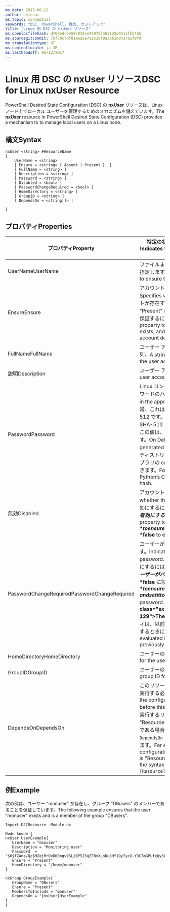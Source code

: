 ```yaml
---
ms.date: 2017-06-12
author: eslesar
ms.topic: conceptual
keywords: "DSC, PowerShell, 構成, セットアップ"
title: "Linux 用 DSC の nxUser リソース"
ms.openlocfilehash: d708edcee592835ce448752465125d451afbd45b
ms.sourcegitcommit: 75f70c7df01eea5e7a2c16f9a3ab1dd437a1f8fd
ms.translationtype: HT
ms.contentlocale: ja-JP
ms.lasthandoff: 06/12/2017
---
```

# <a name="dsc-for-linux-nxuser-resource"></a><span data-ttu-id="bf672-103">Linux 用 DSC の nxUser リソース</span><span class="sxs-lookup"><span data-stu-id="bf672-103">DSC for Linux nxUser Resource</span></span>

<span data-ttu-id="bf672-104">PowerShell Desired State Configuration (DSC) の **nxUser** リソースは、Linux ノード上でローカル ユーザーを管理するためのメカニズムを備えています。</span><span class="sxs-lookup"><span data-stu-id="bf672-104">The **nxUser** resource in PowerShell Desired State Configuration (DSC) provides a mechanism to to manage local users on a Linux node.</span></span>

## <a name="syntax"></a><span data-ttu-id="bf672-105">構文</span><span class="sxs-lookup"><span data-stu-id="bf672-105">Syntax</span></span>

```
nxUser <string> #ResourceName
{
    UserName = <string>
    [ Ensure = <string> { Absent | Present }  ]
    [ FullName = <string> ]
    [ Description = <string> ]
    [ Password = <string> ]
    [ Disabled = <bool> ]
    [ PasswordChangeRequired = <bool> ]
    [ HomeDirectory = <string> ]
    [ GroupID = <string> ]
    [ DependsOn = <string[]> ]

}
```

## <a name="properties"></a><span data-ttu-id="bf672-106">プロパティ</span><span class="sxs-lookup"><span data-stu-id="bf672-106">Properties</span></span>

|  <span data-ttu-id="bf672-107">プロパティ</span><span class="sxs-lookup"><span data-stu-id="bf672-107">Property</span></span> |  <span data-ttu-id="bf672-108">特定の状態を保証するアカウント名を示します。</span><span class="sxs-lookup"><span data-stu-id="bf672-108">Indicates the account name for which you want to ensure a specific state.</span></span> | 
|---|---|
| <span data-ttu-id="bf672-109">UserName</span><span class="sxs-lookup"><span data-stu-id="bf672-109">UserName</span></span>| <span data-ttu-id="bf672-110">ファイルまたはディレクトリの状態を保証する場所を指定します。</span><span class="sxs-lookup"><span data-stu-id="bf672-110">Specifies the location where you want to ensure the state for a file or directory.</span></span>| 
| <span data-ttu-id="bf672-111">Ensure</span><span class="sxs-lookup"><span data-stu-id="bf672-111">Ensure</span></span>| <span data-ttu-id="bf672-112">アカウントが存在するかどうかを指定します。</span><span class="sxs-lookup"><span data-stu-id="bf672-112">Specifies whether the account exists.</span></span> <span data-ttu-id="bf672-113">このアカウントが存在することを保証するには、このプロパティを "Present" に設定し、アカウントが存在しないことを保証するには、"Absent" に設定します。</span><span class="sxs-lookup"><span data-stu-id="bf672-113">Set this property to "Present" to ensure that the account exists, and set it to "Absent" to ensure that the account does not exist.</span></span>| 
| <span data-ttu-id="bf672-114">FullName</span><span class="sxs-lookup"><span data-stu-id="bf672-114">FullName</span></span>| <span data-ttu-id="bf672-115">ユーザー アカウントに使用するフルネームを表す文字列。</span><span class="sxs-lookup"><span data-stu-id="bf672-115">A string that contains the full name to use for the user account.</span></span>| 
| <span data-ttu-id="bf672-116">説明</span><span class="sxs-lookup"><span data-stu-id="bf672-116">Description</span></span>| <span data-ttu-id="bf672-117">ユーザー アカウントの説明。</span><span class="sxs-lookup"><span data-stu-id="bf672-117">The description for the user account.</span></span>| 
| <span data-ttu-id="bf672-118">Password</span><span class="sxs-lookup"><span data-stu-id="bf672-118">Password</span></span>| <span data-ttu-id="bf672-119">Linux コンピューターの適切な形式でのユーザー パスワードのハッシュ。</span><span class="sxs-lookup"><span data-stu-id="bf672-119">The hash of the users password in the appropriate form for the Linux computer.</span></span> <span data-ttu-id="bf672-120">通常、これはソルト化ハッシュ SHA-256 または SHA-512 です。</span><span class="sxs-lookup"><span data-stu-id="bf672-120">Typically, this is a salted SHA-256, or SHA-512 hash.</span></span> <span data-ttu-id="bf672-121">Debian および Ubuntu Linux では、この値は、mkpasswd コマンドを使用して生成できます。</span><span class="sxs-lookup"><span data-stu-id="bf672-121">On Debian and Ubuntu Linux, this value can be generated with the mkpasswd command.</span></span> <span data-ttu-id="bf672-122">他の Linux ディストリビューションの場合は、Python の暗号ライブラリの crypt メソッドを使用してハッシュを生成できます。</span><span class="sxs-lookup"><span data-stu-id="bf672-122">For other Linux distros, the crypt method of Python’s Crypt library can be used to generate the hash.</span></span>| 
| <span data-ttu-id="bf672-123">無効</span><span class="sxs-lookup"><span data-stu-id="bf672-123">Disabled</span></span>| <span data-ttu-id="bf672-124">アカウントが有効かどうかを示します。</span><span class="sxs-lookup"><span data-stu-id="bf672-124">Indicates whether the account is enabled.</span></span> <span data-ttu-id="bf672-125">このアカウントを無効にするには、このプロパティを **$true** に設定し、有効にするには **$false** に設定します。</span><span class="sxs-lookup"><span data-stu-id="bf672-125">Set this property to **$true** to ensure that this account is disabled, and set it to **$false** to ensure that it is enabled.</span></span>| 
| <span data-ttu-id="bf672-126">PasswordChangeRequired</span><span class="sxs-lookup"><span data-stu-id="bf672-126">PasswordChangeRequired</span></span>| <span data-ttu-id="bf672-127">ユーザーがパスワードを変更できるかどうかを示します。</span><span class="sxs-lookup"><span data-stu-id="bf672-127">Indicates whether the user can change the password.</span></span> <span data-ttu-id="bf672-128">ユーザーがパスワードを変更できないようにするには、このプロパティを **$true** に設定し、ユーザーがパスワードを変更できるようにするには、**$false** に設定します。</span><span class="sxs-lookup"><span data-stu-id="bf672-128">Set this property to **$true** to ensure that the user cannot change the password, and set it to **$false** to allow the user to change the password.</span></span> <span data-ttu-id="bf672-129">既定値は **$false** です。</span><span class="sxs-lookup"><span data-stu-id="bf672-129">The default value is **$false**.</span></span> <span data-ttu-id="bf672-130">このプロパティは、以前存在しなかったユーザー アカウントを作成するときにのみ評価されます。</span><span class="sxs-lookup"><span data-stu-id="bf672-130">This property is only evaluated if the user account did not exist previously and is being created.</span></span>| 
| <span data-ttu-id="bf672-131">HomeDirectory</span><span class="sxs-lookup"><span data-stu-id="bf672-131">HomeDirectory</span></span>| <span data-ttu-id="bf672-132">ユーザーのホーム ディレクトリ。</span><span class="sxs-lookup"><span data-stu-id="bf672-132">The home directory for the user.</span></span>| 
| <span data-ttu-id="bf672-133">GroupID</span><span class="sxs-lookup"><span data-stu-id="bf672-133">GroupID</span></span>| <span data-ttu-id="bf672-134">ユーザーのプライマリ グループ ID。</span><span class="sxs-lookup"><span data-stu-id="bf672-134">The primary group ID for the user.</span></span>| 
| <span data-ttu-id="bf672-135">DependsOn</span><span class="sxs-lookup"><span data-stu-id="bf672-135">DependsOn</span></span> | <span data-ttu-id="bf672-136">このリソースを構成する前に、他のリソースの構成を実行する必要があることを示します。</span><span class="sxs-lookup"><span data-stu-id="bf672-136">Indicates that the configuration of another resource must run before this resource is configured.</span></span> <span data-ttu-id="bf672-137">たとえば、最初に実行するリソース構成スクリプト ブロックの ID が "ResourceName" で、そのタイプが "ResourceType" である場合、このプロパティを使用する構文は `DependsOn = "[ResourceType]ResourceName"` になります。</span><span class="sxs-lookup"><span data-stu-id="bf672-137">For example, if the ID of the resource configuration script block that you want to run first is "ResourceName" and its type is "ResourceType", the syntax for using this property is `DependsOn = "[ResourceType]ResourceName"`.</span></span>| 

## <a name="example"></a><span data-ttu-id="bf672-138">例</span><span class="sxs-lookup"><span data-stu-id="bf672-138">Example</span></span>

<span data-ttu-id="bf672-139">次の例は、ユーザー "monuser" が存在し、グループ "DBusers" のメンバーであることを保証しています。</span><span class="sxs-lookup"><span data-stu-id="bf672-139">The following example ensures that the user "monuser" exists and is a member of the group "DBusers".</span></span>

```
Import-DSCResource -Module nx 

Node $node {
nxUser UserExample{
   UserName = "monuser"
   Description = "Monitoring user"
   Password  =    '$6$fZAne/Qc$MZejMrOxDK0ogv9SLiBP5J5qZFBvXLnDu8HY1Oy7ycX.Y3C7mGPUfeQy3A82ev3zIabhDQnj2ayeuGn02CqE/0'
   Ensure = "Present"
   HomeDirectory = "/home/monuser"
}
 
nxGroup GroupExample{
   GroupName = "DBusers"
   Ensure = "Present"
   MembersToInclude = "monuser"
   DependsOn = "[nxUser]UserExample"            
}
}
```

